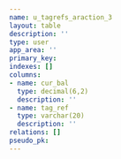 ```yaml
---
name: u_tagrefs_araction_3
layout: table
description: ''
type: user
app_area: ''
primary_key: 
indexes: []
columns:
- name: cur_bal
  type: decimal(6,2)
  description: ''
- name: tag_ref
  type: varchar(20)
  description: ''
relations: []
pseudo_pk: 
---
```


